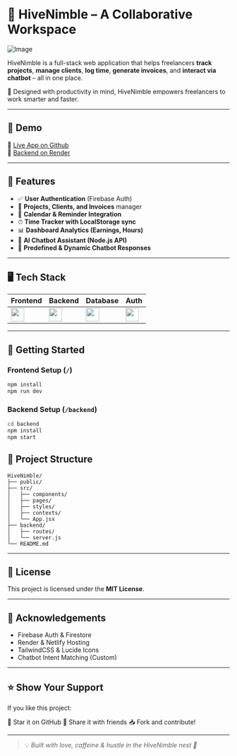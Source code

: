 # 🐝 HiveNimble – A Collaborative Workspace

![Image](https://github.com/user-attachments/assets/24e86fe8-b8d3-4c37-a4ef-59db94d1aa0d)

HiveNimble is a full-stack web application that helps freelancers **track projects**, **manage clients**, **log time**, **generate invoices**, and **interact via chatbot** – all in one place.

🚀 Designed with productivity in mind, HiveNimble empowers freelancers to work smarter and faster.

---

## 📸 Demo

🔗 [Live App on Github](https://ishivaniyadav.github.io/HiveNimble/)  
🔗 [Backend on Render](https://hivenimble-backend.onrender.com)

---

## 🔧 Features

- ✅ **User Authentication** (Firebase Auth)
- 📁 **Projects, Clients, and Invoices** manager
- 📆 **Calendar & Reminder Integration**
- ⏱ **Time Tracker with LocalStorage sync**
- 📊 **Dashboard Analytics (Earnings, Hours)**
- 🤖 **AI Chatbot Assistant (Node.js API)**
- 💬 **Predefined & Dynamic Chatbot Responses**

---

## 🖥️ Tech Stack

| Frontend | Backend | Database | Auth |
|----------|---------|----------|------|
| <img src="https://skillicons.dev/icons?i=react,tailwind,js" height="30"/> | <img src="https://skillicons.dev/icons?i=nodejs,express" height="30"/> | <img src="https://skillicons.dev/icons?i=firebase" height="30"/> | <img src="https://skillicons.dev/icons?i=firebase" height="30"/> |

---

## 🚀 Getting Started

### Frontend Setup (`/`)

```bash
npm install
npm run dev
````

### Backend Setup (`/backend`)

```bash
cd backend
npm install
npm start
```


## 📁 Project Structure

```
HiveNimble/
├── public/
├── src/
│   ├── components/
│   ├── pages/
│   ├── styles/
│   ├── contexts/
│   └── App.jsx
├── backend/
│   ├── routes/
│   └── server.js
└── README.md
```

---

## 📘 License

This project is licensed under the **MIT License**.

---

## 📣 Acknowledgements

* Firebase Auth & Firestore
* Render & Netlify Hosting
* TailwindCSS & Lucide Icons
* Chatbot Intent Matching (Custom)

---

## ⭐️ Show Your Support

If you like this project:

🌟 Star it on GitHub
🔁 Share it with friends
📥 Fork and contribute!

---

> 💡 *Built with love, caffeine & hustle in the HiveNimble nest 🐝*
